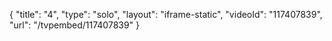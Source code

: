 {
    "title": "4",
    "type": "solo",
    "layout": "iframe-static",
    "videoId": "117407839",
    "url": "\/tvpembed\/117407839"
}